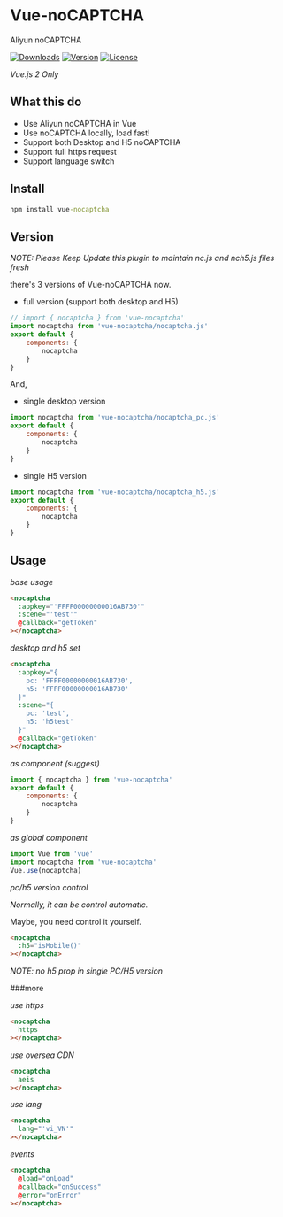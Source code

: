 # Vue-noCAPTCHA

Aliyun noCAPTCHA

<a href="https://npmcharts.com/compare/vue-nocaptcha?minimal=true"><img src="https://img.shields.io/npm/dm/vue-nocaptcha.svg" alt="Downloads"></a>
<a href="https://www.npmjs.com/package/vue-nocaptcha"><img src="https://img.shields.io/npm/v/vue-nocaptcha.svg" alt="Version"></a>
<a href="https://www.npmjs.com/package/vue-nocaptcha"><img src="https://img.shields.io/npm/l/vue-nocaptcha.svg" alt="License"></a>

*Vue.js 2 Only*

## What this do

* Use Aliyun noCAPTCHA in Vue
* Use noCAPTCHA locally, load fast!
* Support both Desktop and H5 noCAPTCHA
* Support full https request
* Support language switch

## Install
```cmd
npm install vue-nocaptcha
```

## Version

*NOTE: Please Keep Update this plugin to maintain nc.js and nch5.js files fresh*

there's 3 versions of Vue-noCAPTCHA now.

* full version (support both desktop and H5)

```js
// import { nocaptcha } from 'vue-nocaptcha'
import nocaptcha from 'vue-nocaptcha/nocaptcha.js'
export default {
    components: {
        nocaptcha
    }
}
```

And,

* single desktop version

```js
import nocaptcha from 'vue-nocaptcha/nocaptcha_pc.js'
export default {
    components: {
        nocaptcha
    }
}
```

* single H5 version

```js
import nocaptcha from 'vue-nocaptcha/nocaptcha_h5.js'
export default {
    components: {
        nocaptcha
    }
}
```

## Usage

*base usage*

```html
<nocaptcha
  :appkey="'FFFF00000000016AB730'"
  :scene="'test'"
  @callback="getToken"
></nocaptcha>
```

*desktop and h5 set*
```html
<nocaptcha
  :appkey="{
    pc: 'FFFF00000000016AB730',
    h5: 'FFFF00000000016AB730'
  }"
  :scene="{
    pc: 'test',
    h5: 'h5test'
  }"
  @callback="getToken"
></nocaptcha>
```

*as component (suggest)*

```js
import { nocaptcha } from 'vue-nocaptcha'
export default {
    components: {
        nocaptcha
    }
}
```

*as global component*

```js
import Vue from 'vue'
import nocaptcha from 'vue-nocaptcha'
Vue.use(nocaptcha)
```

*pc/h5 version control*

*Normally, it can be control automatic.*

Maybe, you need control it yourself.

```html
<nocaptcha
  :h5="isMobile()"
></nocaptcha>
```

*NOTE: no h5 prop in single PC/H5 version*

###more

*use https*

```html
<nocaptcha
  https
></nocaptcha>
```

*use oversea CDN*

```html
<nocaptcha
  aeis
></nocaptcha>
```

*use lang*

```html
<nocaptcha
  lang="'vi_VN'"
></nocaptcha>
```

*events*

```html
<nocaptcha
  @load="onLoad"
  @callback="onSuccess"
  @error="onError"
></nocaptcha>
```
